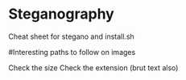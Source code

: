 # Steganography
Cheat sheet for stegano and install.sh


#Interesting paths to follow on images

Check the size
Check the extension (brut text also)

